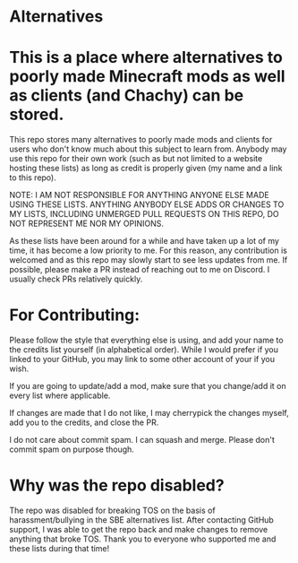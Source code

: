 # Alternatives

# This is a place where alternatives to poorly made Minecraft mods as well as clients (and Chachy) can be stored.

This repo stores many alternatives to poorly made mods and clients for users who don't know much about this subject to learn from. Anybody may use this repo for their own work (such as but not limited to a website hosting these lists) as long as credit is properly given (my name and a link to this repo).

NOTE: I AM NOT RESPONSIBLE FOR ANYTHING ANYONE ELSE MADE USING THESE LISTS. ANYTHING ANYBODY ELSE ADDS OR CHANGES TO MY LISTS, INCLUDING UNMERGED PULL REQUESTS ON THIS REPO, DO NOT REPRESENT ME NOR MY OPINIONS.

As these lists have been around for a while and have taken up a lot of my time, it has become a low priority to me. For this reason, any contribution is welcomed and as this repo may slowly start to see less updates from me. If possible, please make a PR instead of reaching out to me on Discord. I usually check PRs relatively quickly.

# For Contributing:

Please follow the style that everything else is using, and add your name to the credits list yourself (in alphabetical order). While I would prefer if you linked to your GitHub, you may link to some other account of your if you wish.

If you are going to update/add a mod, make sure that you change/add it on every list where applicable.

If changes are made that I do not like, I may cherrypick the changes myself, add you to the credits, and close the PR.

I do not care about commit spam. I can squash and merge. Please don't commit spam on purpose though.

# Why was the repo disabled?

The repo was disabled for breaking TOS on the basis of harassment/bullying in the SBE alternatives list. After contacting GitHub support, I was able to get the repo back and make changes to remove anything that broke TOS. Thank you to everyone who supported me and these lists during that time!
